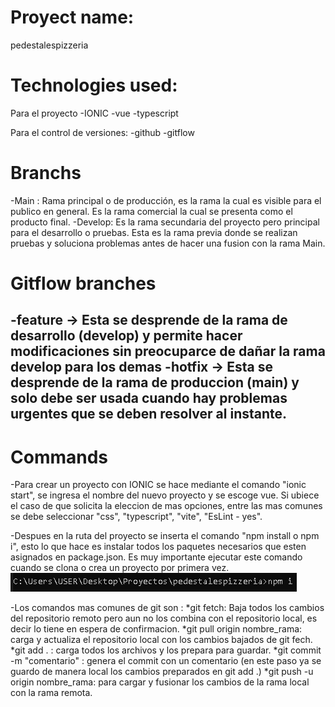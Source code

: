 # Proyect name: 
pedestalespizzeria
# Technologies used: 
Para el proyecto
-IONIC
-vue
-typescript

Para el control de versiones: 
-github
-gitflow


# Branchs
-Main : Rama principal o de producción, es la rama la cual es visible para el publico en general. Es la rama comercial la cual se presenta como el producto final. 
-Develop: Es la rama secundaria del proyecto pero principal para el desarrollo o pruebas. Esta es la rama previa donde se realizan pruebas y soluciona problemas antes de hacer una fusion con la rama Main. 

# Gitflow branches
-feature -> Esta se desprende de la rama de desarrollo (develop) y permite hacer modificaciones sin preocuparce de dañar la rama develop para los demas
-hotfix -> Esta se desprende de la rama de produccion (main) y solo debe ser usada cuando hay problemas urgentes que se deben resolver al instante. 
-

# Commands
-Para crear un proyecto con IONIC se hace mediante el comando "ionic start", se ingresa el nombre del nuevo proyecto y se escoge vue. Si ubiece el caso de que solicita la eleccion de mas opciones, entre las mas comunes se debe seleccionar "css", "typescript", "vite", "EsLint - yes". 

-Despues en la ruta del proyecto se inserta el comando "npm install o npm i", esto lo que hace es instalar todos los paquetes necesarios que esten asignados en package.json. Es muy importante ejecutar este comando cuando se clona o crea un proyecto por primera vez. 
![alt text](image.png)

-Los comandos mas comunes de git son :
    *git fetch: Baja todos los cambios del repositorio remoto pero aun no los combina con el repositorio local, es decir lo tiene en espera de confirmacion. 
    *git pull origin nombre_rama: carga y actualiza el repositorio local con los cambios bajados de git fech. 
    *git add . : carga todos los archivos y los prepara para guardar. 
    *git commit -m "comentario" : genera el commit con un comentario (en este paso ya se guardo de manera local los cambios preparados en git add .)
    *git push -u origin nombre_rama: para cargar y fusionar los cambios de la rama local con la rama remota.

